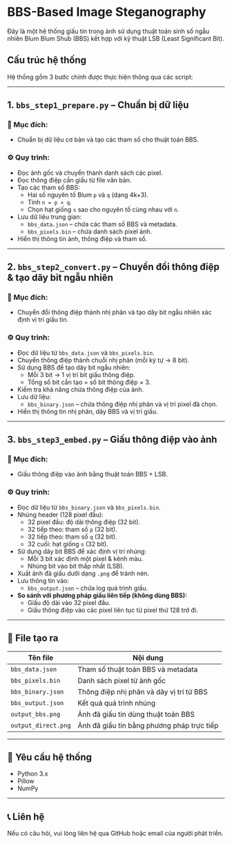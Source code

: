 
# BBS-Based Image Steganography

Đây là một hệ thống giấu tin trong ảnh sử dụng thuật toán sinh số ngẫu nhiên Blum Blum Shub (BBS) kết hợp với kỹ thuật LSB (Least Significant Bit).

## Cấu trúc hệ thống

Hệ thống gồm 3 bước chính được thực hiện thông qua các script:

---

## 1. `bbs_step1_prepare.py` – Chuẩn bị dữ liệu

### 🎯 Mục đích:
- Chuẩn bị dữ liệu cơ bản và tạo các tham số cho thuật toán BBS.

### ⚙️ Quy trình:
- Đọc ảnh gốc và chuyển thành danh sách các pixel.
- Đọc thông điệp cần giấu từ file văn bản.
- Tạo các tham số BBS:
  - Hai số nguyên tố Blum `p` và `q` (dạng 4k+3).
  - Tính `n = p × q`.
  - Chọn hạt giống `s` sao cho nguyên tố cùng nhau với `n`.
- Lưu dữ liệu trung gian:
  - `bbs_data.json` – chứa các tham số BBS và metadata.
  - `bbs_pixels.bin` – chứa danh sách pixel ảnh.
- Hiển thị thông tin ảnh, thông điệp và tham số.

---

## 2. `bbs_step2_convert.py` – Chuyển đổi thông điệp & tạo dãy bit ngẫu nhiên

### 🎯 Mục đích:
- Chuyển đổi thông điệp thành nhị phân và tạo dãy bit ngẫu nhiên xác định vị trí giấu tin.

### ⚙️ Quy trình:
- Đọc dữ liệu từ `bbs_data.json` và `bbs_pixels.bin`.
- Chuyển thông điệp thành chuỗi nhị phân (mỗi ký tự → 8 bit).
- Sử dụng BBS để tạo dãy bit ngẫu nhiên:
  - Mỗi 3 bit → 1 vị trí bit giấu thông điệp.
  - Tổng số bit cần tạo = số bit thông điệp × 3.
- Kiểm tra khả năng chứa thông điệp của ảnh.
- Lưu dữ liệu:
  - `bbs_binary.json` – chứa thông điệp nhị phân và vị trí pixel đã chọn.
- Hiển thị thông tin nhị phân, dãy BBS và vị trí giấu.

---

## 3. `bbs_step3_embed.py` – Giấu thông điệp vào ảnh

### 🎯 Mục đích:
- Giấu thông điệp vào ảnh bằng thuật toán BBS + LSB.

### ⚙️ Quy trình:
- Đọc dữ liệu từ `bbs_binary.json` và `bbs_pixels.bin`.
- Nhúng header (128 pixel đầu):
  - 32 pixel đầu: độ dài thông điệp (32 bit).
  - 32 tiếp theo: tham số `p` (32 bit).
  - 32 tiếp theo: tham số `q` (32 bit).
  - 32 cuối: hạt giống `s` (32 bit).
- Sử dụng dãy bit BBS để xác định vị trí nhúng:
  - Mỗi 3 bit xác định một pixel & kênh màu.
  - Nhúng bit vào bit thấp nhất (LSB).
- Xuất ảnh đã giấu dưới dạng `.png` để tránh nén.
- Lưu thông tin vào:
  - `bbs_output.json` – chứa log quá trình giấu.
- **So sánh với phương pháp giấu liên tiếp (không dùng BBS):**
  - Giấu độ dài vào 32 pixel đầu.
  - Giấu thông điệp vào các pixel liên tục từ pixel thứ 128 trở đi.

---

## 📁 File tạo ra

| Tên file             | Nội dung                                       |
|----------------------|------------------------------------------------|
| `bbs_data.json`      | Tham số thuật toán BBS và metadata             |
| `bbs_pixels.bin`     | Danh sách pixel từ ảnh gốc                     |
| `bbs_binary.json`    | Thông điệp nhị phân và dãy vị trí từ BBS       |
| `bbs_output.json`    | Kết quả quá trình nhúng                        |
| `output_bbs.png`     | Ảnh đã giấu tin dùng thuật toán BBS           |
| `output_direct.png`  | Ảnh đã giấu tin bằng phương pháp trực tiếp    |

---

## 📌 Yêu cầu hệ thống

- Python 3.x
- Pillow
- NumPy

---

## 📞 Liên hệ

Nếu có câu hỏi, vui lòng liên hệ qua GitHub hoặc email của người phát triển.

